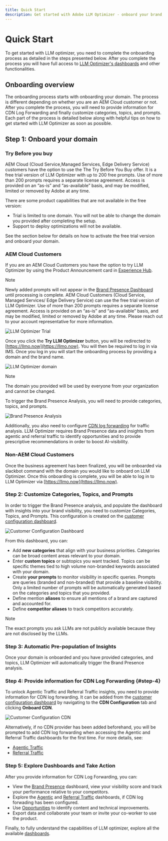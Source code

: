 ```yaml
---
title: Quick Start
description: Get started with Adobe LLM Optimizer - onboard your brand, unlock AI visibility insights, and explore dashboards to boost search performance.
---
```


# Quick Start

To get started with LLM optimizer, you need to complete the onboarding process as detailed in the steps presented below. After you complete the process you will have full access to [LLM Optimizer's dashboards](/help/dashboards/dashboards-overview.md) and other functionalities.

## Onboarding overview

The onboarding process starts with onboarding your domain. The process is different depending on whether you are an AEM Cloud customer or not. After you complete the process, you will need to provide information for CDN Log Forwarding and finally customize categories, topics, and prompts. Each part of the process is detailed below along with helpful tips on how to get started with LLM Optimizer as soon as possible.

## Step 1: Onboard your domain

### Try Before you buy

AEM Cloud (Cloud Service,Managed Services, Edge Delivery Service) customers have the option to use the The Try Before You Buy offer. It is a free trial version of LLM Optimizer with up to 200 free prompts. Use of more than 200 prompts requires a separate license agreement. Access is provided on an “as-is” and “as-available” basis, and may be modified, limited or removed by Adobe at any time.

There are some product capabilities that are not available in the free version:

* Trial is limited to one domain. You will not be able to change the domain you provided after completing the setup.
* Support to deploy optimizations will not be available.

See the section below for details on how to activate the free trial version and onboard your domain.

### AEM Cloud Customers

If you are an AEM Cloud Customers you have the option to try LLM Optimizer by using the Product Announcement card in [Experience Hub](https://experienceleague.adobe.com/en/docs/experience-manager-cloud-service/content/experience-hub/experience-hub).

>[!NOTE]
>Newly added prompts will not appear in the [Brand Presence Dashboard](/help/dashboards/brand-presence.md) until processing is complete. AEM Cloud Customers (Cloud Service, Managed Services/ Edge Delivery Service) can use the free trial version of LLM Optimizer. Use of more than 200 prompts requires a separate license agreement. Access is provided on an “as-is” and “as-available” basis, and may be modified, limited or removed by Adobe at any time. Please reach out to your account representative for more information.  

![LLM Optimizer Trial](/help/overview/assets/llm-trial.png)

Once you click the **Try LLM Optimizer** button, you will be redirected to [https://llmo.now](https://llmo.now). You will then be required to log in via IMS. Once you log in you will start the onboarding process by providing a domain and the brand name.

![LLM Optimizer domain](/help/overview/assets/domain.png)

>[!NOTE]
>The domain you provided will be used by everyone from your organization and cannot be changed.

To trigger the Brand Presence Analysis, you will need to provide categories, topics, and prompts.

![Brand Presence Analysis](/help/overview/assets/bp-analysis.png)

Additionally, you also need to configure [CDN log forwarding](#step-4) for traffic analysis. LLM Optimizer requires Brand Presence data and insights from agentic and referral traffic to identify opportunities and to provide prescriptive recommendations in order to boost AI-visibility.

### Non-AEM Cloud Customers

Once the business agreement has been finalized, you will be onboarded via slackbot command with the domain you would like to onboard on LLM Optimizer. Once this onboarding is complete, you will be able to log in to LLM Optimizer via [https://llmo.now](https://llmo.now).

### Step 2: Customize Categories, Topics, and Prompts

In order to trigger the Brand Presence analysis, and populate the dashboard with insights into your brand visibility, you need to customize Categories, Topics, and Prompts. This configuration is created on the [customer configuration dashboard](/help/dashboards/customer-configuration.md).

![Customer Configuration Dashboard](/help/overview/assets/prompt-creation.png)

From this dashboard, you can:

* Add **new categories** that align with your business priorities. Categories can be broad content areas relevant to your domain.
* Enter **custom topics** or subtopics you want tracked. Topics can be specific themes tied to high volume non-branded keywords associated with your domain.
* Create **your prompts** to monitor visibility in specific queries. Prompts are queries (branded and non-branded) that provide a baseline visibility. Only a limited number of prompts will be automatically generated based on the categories and topics that you provided.
* Define mention **aliases** to ensure all mentions of a brand are captured and accounted for.
* Define **competitor aliases** to track competitors accurately.

>[!NOTE]
>The exact prompts you ask LLMs are not publicly available because they are not disclosed by the LLMs.

### Step 3: Automatic Pre-population of Insights

Once your domain is onboarded and you have provided categories, and topics, LLM Optimizer will automatically trigger the Brand Presence analysis.

### Step 4: Provide information for CDN Log Forwarding {#step-4}

To unlock Agentic Traffic and Referral Traffic insights, you need to provide information for CDN log forwarding. It can be added from the [customer configuration dashboard](/help/dashboards/customer-configuration.md) by navigating to the **CDN Configuration** tab and clicking **Onboard CDN**.

![Customer Configuration CDN](/help/overview/assets/cc-cdn.png)

Alternatively, if no CDN provider has been added beforehand, you will be prompted to add CDN log forwarding when accessing the Agentic and Referral Traffic dashboards for the first time. For more details, see:

* [Agentic Traffic](/help/dashboards/agentic-traffic.md#cdn-setup)
* [Referral Traffic](/help/dashboards/referral-traffic.md#setup#setup)

### Step 5: Explore Dashboards and Take Action

After you provide information for CDN Log Forwarding, you can:

* View the [Brand Presence](/help/dashboards/brand-presence.md) dashboard, view your visibility score and track your performance relative to your competitors.
* Explore the [Agentic](/help/dashboards/agentic-traffic.md) and [Referral Traffic](/help/dashboards/referral-traffic.md) dashboards, if CDN log forwading has been configured.
* Use [Opportunities](/help/dashboards/opportunities.md) to identify content and technical improvements.
* Export data and collaborate your team or invite your co-worker to use the product.

Finally, to fully understand the capabilities of LLM optimizer, explore all the available [dashboards](/help/dashboards/dashboards-overview.md).
